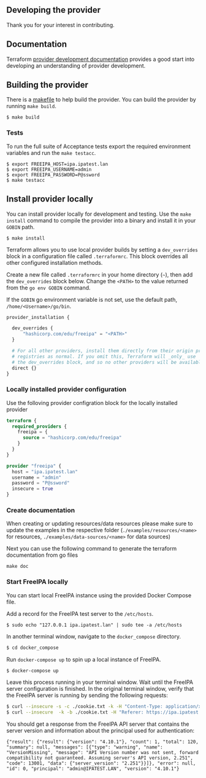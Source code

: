 ## Developing the provider

Thank you for your interest in contributing.

## Documentation

Terraform [provider development documentation](https://www.terraform.io/docs/extend/) provides a good start into developing an understanding of provider development.


## Building the provider

There is a [makefile](../GNUmakefile) to help build the provider. You can build the provider by running `make build`.

```shell
$ make build
```

### Tests
To run the full suite of Acceptance tests export the required environment variables and run the `make testacc`.


```shell
$ export FREEIPA_HOST=ipa.ipatest.lan
$ export FREEIPA_USERNAME=admin
$ export FREEIPA_PASSWORD=P@ssword
$ make testacc
```

## Install provider locally
You can install provider locally for development and testing.
Use the `make install` command to compile the provider into a binary and install it in your `GOBIN` path.
```shell
$ make install
```

Terraform allows you to use local provider builds by setting a `dev_overrides` block in a configuration file called `.terraformrc`. This block overrides all other configured installation methods.

Create a new file called `.terraformrc` in your home directory (`~`), then add the `dev_overrides` block below. Change the `<PATH>` to the value returned from the `go env GOBIN` command.

If the `GOBIN` go environment variable is not set, use the default path, `/home/<Username>/go/bin`.

```terraform
provider_installation {

  dev_overrides {
      "hashicorp.com/edu/freeipa" = "<PATH>"
  }

  # For all other providers, install them directly from their origin provider
  # registries as normal. If you omit this, Terraform will _only_ use
  # the dev_overrides block, and so no other providers will be available.
  direct {}
}

```

### Locally installed provider configuration
Use the folloving provider configration block for the locally installed provider
```terraform
terraform {
  required_providers {
    freeipa = {
      source = "hashicorp.com/edu/freeipa"
    }
  }
}

provider "freeipa" {
  host = "ipa.ipatest.lan"
  username = "admin"
  password = "P@ssword"
  insecure = true
}
```

### Create documentation

When creating or updating resources/data resources please make sure to update the examples in the respective folder (`./examples/resources/<name>` for resources, `./examples/data-sources/<name>` for data sources)

Next you can use the following command to generate the terraform documentation from go files

```shell
make doc
```

### Start FreeIPA locally
You can start local FreeIPA instance using the provided Docker Compose file.

Add a record for the FreeIPA test server to the `/etc/hosts`.
```shell
$ sudo echo "127.0.0.1 ipa.ipatest.lan" | sudo tee -a /etc/hosts
```

In another terminal window, navigate to the `docker_compose` directory.
```bash
$ cd docker_compose
```

Run `docker-compose up` to spin up a local instance of FreeIPA.
```bash
$ docker-compose up
```

Leave this process running in your terminal window. Wait until the FreeIPA server configuration is finished. In the original terminal window, verify that the FreeIPA server is running by sending the following requests:

```bash
$ curl --insecure -s -c ./cookie.txt -k -H "Content-Type: application/x-www-form-urlencoded" -H "Accept: text/plain" -d "user=admin&password=P@ssword" https://ipa.ipatest.lan/ipa/session/login_password
$ curl --insecure  -k -b ./cookie.txt -H "Referer: https://ipa.ipatest.lan/ipa" -H "Content-Type:application/json" https://ipa.ipatest.lan/ipa/json --data '{"method":"env","params":[["version"],{}],"id":0}'
```
You should get a response from the FreeIPA API server that contains the server version and information about the principal used for authentication:
```shell
{"result": {"result": {"version": "4.10.1"}, "count": 1, "total": 120, "summary": null, "messages": [{"type": "warning", "name": "VersionMissing", "message": "API Version number was not sent, forward compatibility not guaranteed. Assuming server's API version, 2.251", "code": 13001, "data": {"server_version": "2.251"}}]}, "error": null, "id": 0, "principal": "admin@IPATEST.LAN", "version": "4.10.1"}
```
